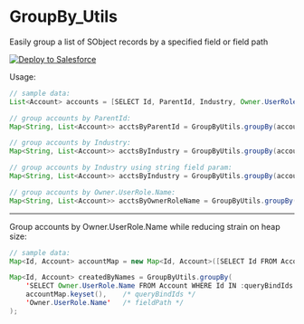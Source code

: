 # GroupBy_Utils

Easily group a list of SObject records by a specified field or field path

<a href="https://githubsfdeploy.herokuapp.com">
  <img src="https://raw.githubusercontent.com/afawcett/githubsfdeploy/master/src/main/webapp/resources/img/deploy.png" alt="Deploy to Salesforce" />
</a>

Usage:
```java
// sample data:
List<Account> accounts = [SELECT Id, ParentId, Industry, Owner.UserRole.Name FROM Account LIMIT 10];
```

```java
// group accounts by ParentId:
Map<String, List<Account>> acctsByParentId = GroupByUtils.groupBy(accounts, 'ParentId');
```

```java
// group accounts by Industry:
Map<String, List<Account>> acctsByIndustry = GroupByUtils.groupBy(accounts, Account.Industry);
```

```java
// group accounts by Industry using string field param:
Map<String, List<Account>> acctsByIndustry = GroupByUtils.groupBy(accounts, 'Industry');
```

```java
// group accounts by Owner.UserRole.Name:
Map<String, List<Account>> acctsByOwnerRoleName = GroupByUtils.groupBy(accounts, 'Owner.UserRole.Name');
```
-------------------------
Group accounts by Owner.UserRole.Name while reducing strain on heap size:
```java
// sample data:
Map<Id, Account> accountMap = new Map<Id, Account>([SELECT Id FROM Account LIMIT 10]);

Map<Id, Account> createdByNames = GroupByUtils.groupBy(
    'SELECT Owner.UserRole.Name FROM Account WHERE Id IN :queryBindIds',
    accountMap.keyset(),    /* queryBindIds */
    'Owner.UserRole.Name'   /* fieldPath */
); 
```
